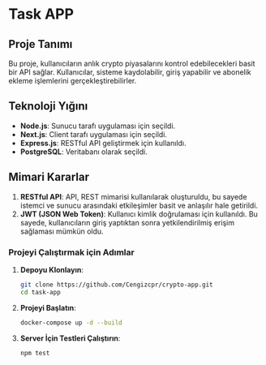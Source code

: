 # Task APP

## Proje Tanımı

Bu proje, kullanıcıların anlık crypto piyasalarını kontrol edebilecekleri basit bir API sağlar. Kullanıcılar, sisteme kaydolabilir, giriş yapabilir ve abonelik ekleme işlemlerini gerçekleştirebilirler.

## Teknoloji Yığını

- **Node.js**: Sunucu tarafı uygulaması için seçildi.
- **Next.js**: Client tarafı uygulaması için seçildi.
- **Express.js**: RESTful API geliştirmek için kullanıldı.
- **PostgreSQL**: Veritabanı olarak seçildi.

## Mimari Kararlar

1. **RESTful API**: API, REST mimarisi kullanılarak oluşturuldu, bu sayede istemci ve sunucu arasındaki etkileşimler basit ve anlaşılır hale getirildi.
2. **JWT (JSON Web Token)**: Kullanıcı kimlik doğrulaması için kullanıldı. Bu sayede, kullanıcıların giriş yaptıktan sonra yetkilendirilmiş erişim sağlaması mümkün oldu.

### Projeyi Çalıştırmak için Adımlar

1. **Depoyu Klonlayın**:

   ```bash
   git clone https://github.com/Cengizcpr/crypto-app.git
   cd task-app
   ```

2. **Projeyi Başlatın**:

   ```bash
   docker-compose up -d --build
   ```

3. **Server İçin Testleri Çalıştırın**:
   ```bash
   npm test
   ```
